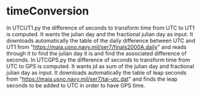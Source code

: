 # timeConversion
In UTCUT1.py the difference of seconds to transform time from UTC to UT1 is computed. It wants the julian day and the fractional julian day as input.
It downloads automatically the table of the daily difference between UTC and UT1 from "https://maia.usno.navy.mil/ser7/finals2000A.daily" and reads through it to find the julian day it is and find the associated difference of seconds.
In UTCGPS.py the difference of seconds to transform time from UTC to GPS is computed. It wants jd as sum of the julian day and fractional julian day as input.
It downloads automatically the table of leap seconds from "https://maia.usno.navy.mil/ser7/tai-utc.dat" and finds the leap seconds to be added to UTC in order to have GPS time.
